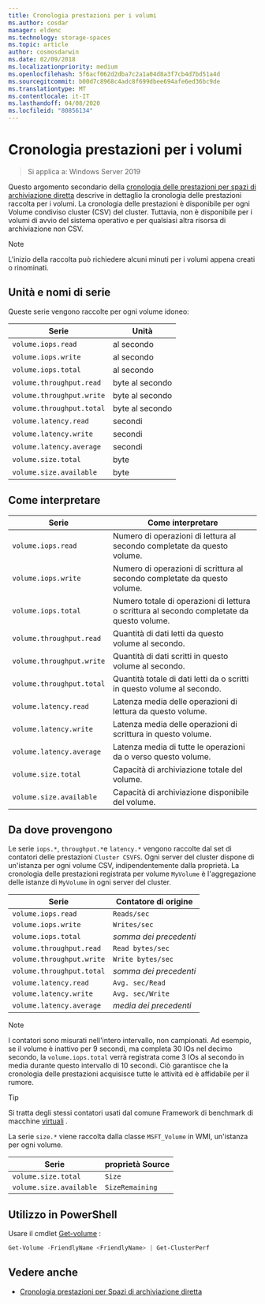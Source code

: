 ```yaml
---
title: Cronologia prestazioni per i volumi
ms.author: cosdar
manager: eldenc
ms.technology: storage-spaces
ms.topic: article
author: cosmosdarwin
ms.date: 02/09/2018
ms.localizationpriority: medium
ms.openlocfilehash: 5f6acf062d2dba7c2a1a04d8a3f7cb4d7bd51a4d
ms.sourcegitcommit: b00d7c8968c4adc8f699dbee694afe6ed36bc9de
ms.translationtype: MT
ms.contentlocale: it-IT
ms.lasthandoff: 04/08/2020
ms.locfileid: "80856134"
---
```

# <a name="performance-history-for-volumes"></a>Cronologia prestazioni per i volumi

> Si applica a: Windows Server 2019

Questo argomento secondario della [cronologia delle prestazioni per spazi di archiviazione diretta](performance-history.md) descrive in dettaglio la cronologia delle prestazioni raccolta per i volumi. La cronologia delle prestazioni è disponibile per ogni Volume condiviso cluster (CSV) del cluster. Tuttavia, non è disponibile per i volumi di avvio del sistema operativo e per qualsiasi altra risorsa di archiviazione non CSV.

   > [!NOTE]
   > L'inizio della raccolta può richiedere alcuni minuti per i volumi appena creati o rinominati.

## <a name="series-names-and-units"></a>Unità e nomi di serie

Queste serie vengono raccolte per ogni volume idoneo:

| Serie                    | Unità             |
|---------------------------|------------------|
| `volume.iops.read`        | al secondo       |
| `volume.iops.write`       | al secondo       |
| `volume.iops.total`       | al secondo       |
| `volume.throughput.read`  | byte al secondo |
| `volume.throughput.write` | byte al secondo |
| `volume.throughput.total` | byte al secondo |
| `volume.latency.read`     | secondi          |
| `volume.latency.write`    | secondi          |
| `volume.latency.average`  | secondi          |
| `volume.size.total`       | byte            |
| `volume.size.available`   | byte            |

## <a name="how-to-interpret"></a>Come interpretare

| Serie                    | Come interpretare                                                              |
|---------------------------|-------------------------------------------------------------------------------|
| `volume.iops.read`        | Numero di operazioni di lettura al secondo completate da questo volume.                |
| `volume.iops.write`       | Numero di operazioni di scrittura al secondo completate da questo volume.               |
| `volume.iops.total`       | Numero totale di operazioni di lettura o scrittura al secondo completate da questo volume. |
| `volume.throughput.read`  | Quantità di dati letti da questo volume al secondo.                            |
| `volume.throughput.write` | Quantità di dati scritti in questo volume al secondo.                           |
| `volume.throughput.total` | Quantità totale di dati letti da o scritti in questo volume al secondo.        |
| `volume.latency.read`     | Latenza media delle operazioni di lettura da questo volume.                          |
| `volume.latency.write`    | Latenza media delle operazioni di scrittura in questo volume.                           |
| `volume.latency.average`  | Latenza media di tutte le operazioni da o verso questo volume.                     |
| `volume.size.total`       | Capacità di archiviazione totale del volume.                                     |
| `volume.size.available`   | Capacità di archiviazione disponibile del volume.                                 |

## <a name="where-they-come-from"></a>Da dove provengono

Le serie `iops.*`, `throughput.*`e `latency.*` vengono raccolte dal set di contatori delle prestazioni `Cluster CSVFS`. Ogni server del cluster dispone di un'istanza per ogni volume CSV, indipendentemente dalla proprietà. La cronologia delle prestazioni registrata per volume `MyVolume` è l'aggregazione delle istanze di `MyVolume` in ogni server del cluster.

| Serie                    | Contatore di origine         |
|---------------------------|------------------------|
| `volume.iops.read`        | `Reads/sec`            |
| `volume.iops.write`       | `Writes/sec`           |
| `volume.iops.total`       | *somma dei precedenti*     |
| `volume.throughput.read`  | `Read bytes/sec`       |
| `volume.throughput.write` | `Write bytes/sec`      |
| `volume.throughput.total` | *somma dei precedenti*     |
| `volume.latency.read`     | `Avg. sec/Read`        |
| `volume.latency.write`    | `Avg. sec/Write`       |
| `volume.latency.average`  | *media dei precedenti* |

   > [!NOTE]
   > I contatori sono misurati nell'intero intervallo, non campionati. Ad esempio, se il volume è inattivo per 9 secondi, ma completa 30 IOs nel decimo secondo, la `volume.iops.total` verrà registrata come 3 IOs al secondo in media durante questo intervallo di 10 secondi. Ciò garantisce che la cronologia delle prestazioni acquisisce tutte le attività ed è affidabile per il rumore.

   > [!TIP]
   > Si tratta degli stessi contatori usati dal comune Framework di benchmark di macchine [virtuali](https://github.com/Microsoft/diskspd/blob/master/Frameworks/VMFleet/watch-cluster.ps1) .

La serie `size.*` viene raccolta dalla classe `MSFT_Volume` in WMI, un'istanza per ogni volume.

| Serie                    | proprietà Source |
|---------------------------|-----------------|
| `volume.size.total`       | `Size`          |
| `volume.size.available`   | `SizeRemaining` |

## <a name="usage-in-powershell"></a>Utilizzo in PowerShell

Usare il cmdlet [Get-volume](https://docs.microsoft.com/powershell/module/storage/get-volume) :

```PowerShell
Get-Volume -FriendlyName <FriendlyName> | Get-ClusterPerf
```

## <a name="see-also"></a>Vedere anche

- [Cronologia prestazioni per Spazi di archiviazione diretta](performance-history.md)

